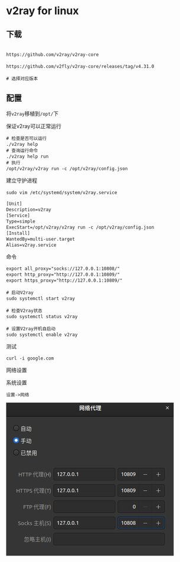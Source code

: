 # v2ray for linux

## 下载

```

https://github.com/v2ray/v2ray-core

https://github.com/v2fly/v2ray-core/releases/tag/v4.31.0

# 选择对应版本
```

## 配置

将`v2ray`移植到`/opt/`下

保证v2ray可以正常运行

```shell
# 检查是否可以运行
./v2ray help
# 查询运行命令
./v2ray help run
# 执行
/opt/v2ray/v2ray run -c /opt/v2ray/config.json
```

建立守护进程

`sudo vim /etc/systemd/system/v2ray.service`

```shell
[Unit]
Description=v2ray
[Service]
Type=simple
ExecStart=/opt/v2ray/v2ray run -c /opt/v2ray/config.json
[Install]
WantedBy=multi-user.target
Alias=v2ray.service
```

命令

```shell
export all_proxy="socks://127.0.0.1:10808/"
export http_proxy="http://127.0.0.1:10809/"
export https_proxy="http://127.0.0.1:10809/"

# 启动V2ray
sudo systemctl start v2ray

# 检查V2ray状态
sudo systemctl status v2ray

# 设置V2ray开机自启动
sudo systemctl enable v2ray
```

测试

```shell
curl -i google.com
```

网络设置

系统设置

`设置->网络`

![网络设置(系统)](../picture/v2ray-for-linux/网络设置(系统).png)